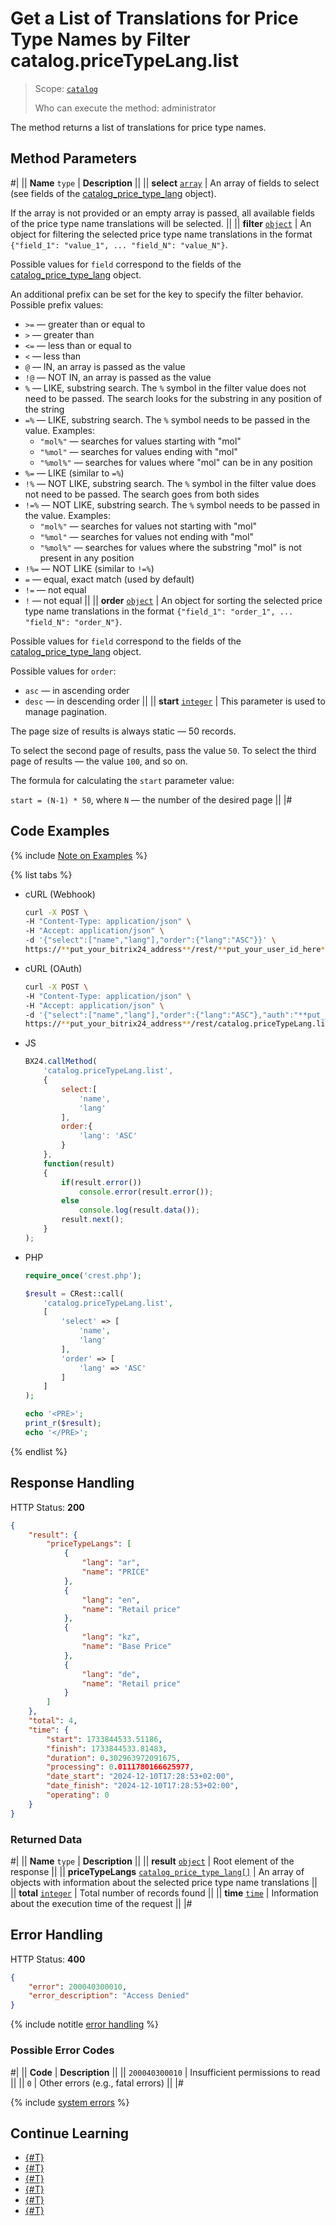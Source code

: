 # Get a List of Translations for Price Type Names by Filter catalog.priceTypeLang.list

> Scope: [`catalog`](../../../scopes/permissions.md)
>
> Who can execute the method: administrator

The method returns a list of translations for price type names.

## Method Parameters

#|
|| **Name**
`type` | **Description** ||
|| **select**
[`array`](../../../data-types.md) | 
An array of fields to select (see fields of the [catalog_price_type_lang](../../data-types.md#catalog_price_type_lang) object).

If the array is not provided or an empty array is passed, all available fields of the price type name translations will be selected.
||
|| **filter**
[`object`](../../../data-types.md) | An object for filtering the selected price type name translations in the format `{"field_1": "value_1", ... "field_N": "value_N"}`.

Possible values for `field` correspond to the fields of the [catalog_price_type_lang](../../data-types.md#catalog_price_type_lang) object.

An additional prefix can be set for the key to specify the filter behavior. Possible prefix values:
- `>=` — greater than or equal to
- `>` — greater than
- `<=` — less than or equal to
- `<` — less than
- `@` — IN, an array is passed as the value
- `!@` — NOT IN, an array is passed as the value
- `%` — LIKE, substring search. The `%` symbol in the filter value does not need to be passed. The search looks for the substring in any position of the string
- `=%` — LIKE, substring search. The `%` symbol needs to be passed in the value. Examples:
    - `"mol%"` — searches for values starting with "mol"
    - `"%mol"` — searches for values ending with "mol"
    - `"%mol%"` — searches for values where "mol" can be in any position
- `%=` — LIKE (similar to `=%`)
- `!%` — NOT LIKE, substring search. The `%` symbol in the filter value does not need to be passed. The search goes from both sides
- `!=%` — NOT LIKE, substring search. The `%` symbol needs to be passed in the value. Examples:
    - `"mol%"` — searches for values not starting with "mol"
    - `"%mol"` — searches for values not ending with "mol"
    - `"%mol%"` — searches for values where the substring "mol" is not present in any position
- `!%=` — NOT LIKE (similar to `!=%`)
- `=` — equal, exact match (used by default)
- `!=` — not equal
- `!` — not equal ||
|| **order**
[`object`](../../../data-types.md) | 
An object for sorting the selected price type name translations in the format `{"field_1": "order_1", ... "field_N": "order_N"}`.

Possible values for `field` correspond to the fields of the [catalog_price_type_lang](../../data-types.md#catalog_price_type_lang) object.

Possible values for `order`:
- `asc` — in ascending order
- `desc` — in descending order
||
|| **start**
[`integer`](../../../data-types.md) | This parameter is used to manage pagination.

The page size of results is always static — 50 records.

To select the second page of results, pass the value `50`. To select the third page of results — the value `100`, and so on.

The formula for calculating the `start` parameter value:

`start = (N-1) * 50`, where `N` — the number of the desired page
||
|#

## Code Examples

{% include [Note on Examples](../../../../_includes/examples.md) %}

{% list tabs %}

- cURL (Webhook)

    ```bash
    curl -X POST \
    -H "Content-Type: application/json" \
    -H "Accept: application/json" \
    -d '{"select":["name","lang"],"order":{"lang":"ASC"}}' \
    https://**put_your_bitrix24_address**/rest/**put_your_user_id_here**/**put_your_webhook_here**/catalog.priceTypeLang.list
    ```

- cURL (OAuth)

    ```bash
    curl -X POST \
    -H "Content-Type: application/json" \
    -H "Accept: application/json" \
    -d '{"select":["name","lang"],"order":{"lang":"ASC"},"auth":"**put_access_token_here**"}' \
    https://**put_your_bitrix24_address**/rest/catalog.priceTypeLang.list
    ```

- JS

    ```js
    BX24.callMethod(
        'catalog.priceTypeLang.list',
        {
            select:[
                'name',
                'lang'
            ],
            order:{
                'lang': 'ASC'
            }
        },
        function(result)
        {
            if(result.error())
                console.error(result.error());
            else
                console.log(result.data());
            result.next();
        }
    );
    ```

- PHP

    ```php
    require_once('crest.php');

    $result = CRest::call(
        'catalog.priceTypeLang.list',
        [
            'select' => [
                'name',
                'lang'
            ],
            'order' => [
                'lang' => 'ASC'
            ]
        ]
    );

    echo '<PRE>';
    print_r($result);
    echo '</PRE>';
    ```

{% endlist %}

## Response Handling

HTTP Status: **200**

```json
{
    "result": {
        "priceTypeLangs": [
            {
                "lang": "ar",
                "name": "PRICE"
            },
            {
                "lang": "en",
                "name": "Retail price"
            },
            {
                "lang": "kz",
                "name": "Base Price"
            },
            {
                "lang": "de",
                "name": "Retail price"
            }
        ]
    },
    "total": 4,
    "time": {
        "start": 1733844533.51186,
        "finish": 1733844533.81483,
        "duration": 0.302963972091675,
        "processing": 0.0111780166625977,
        "date_start": "2024-12-10T17:28:53+02:00",
        "date_finish": "2024-12-10T17:28:53+02:00",
        "operating": 0
    }
}
```

### Returned Data

#|
|| **Name**
`type` | **Description** ||
|| **result**
[`object`](../../../data-types.md) | Root element of the response ||
|| **priceTypeLangs**
[`catalog_price_type_lang[]`](../../data-types.md#catalog_price_type_lang) | An array of objects with information about the selected price type name translations ||
|| **total**
[`integer`](../../../data-types.md) | Total number of records found ||
|| **time**
[`time`](../../../data-types.md) | Information about the execution time of the request ||
|#

## Error Handling

HTTP Status: **400**

```json
{
    "error": 200040300010,
    "error_description": "Access Denied"
}
```

{% include notitle [error handling](../../../../_includes/error-info.md) %}

### Possible Error Codes

#|
|| **Code** | **Description** ||
|| `200040300010` | Insufficient permissions to read
|| 
|| `0` | Other errors (e.g., fatal errors)
|| 
|#

{% include [system errors](../../../../_includes/system-errors.md) %}

## Continue Learning

- [{#T}](./catalog-price-type-lang-add.md)
- [{#T}](./catalog-price-type-lang-update.md)
- [{#T}](./catalog-price-type-lang-get.md)
- [{#T}](./catalog-price-type-lang-delete.md)
- [{#T}](./catalog-price-type-lang-get-languages.md)
- [{#T}](./catalog-price-type-lang-get-fields.md)